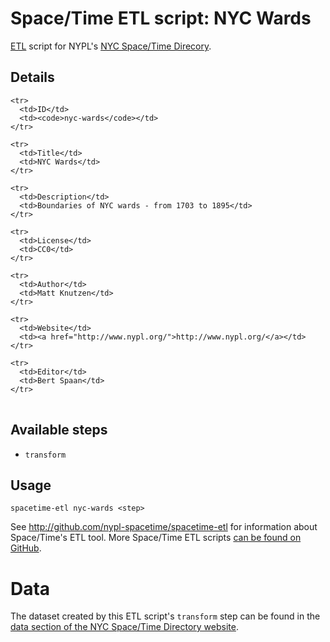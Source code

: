 # Space/Time ETL script: NYC Wards

[ETL](https://en.wikipedia.org/wiki/Extract,_transform,_load) script for NYPL's [NYC Space/Time Direcory](http://spacetime.nypl.org/).

## Details

<table>
  <tbody>

    <tr>
      <td>ID</td>
      <td><code>nyc-wards</code></td>
    </tr>

    <tr>
      <td>Title</td>
      <td>NYC Wards</td>
    </tr>

    <tr>
      <td>Description</td>
      <td>Boundaries of NYC wards - from 1703 to 1895</td>
    </tr>

    <tr>
      <td>License</td>
      <td>CC0</td>
    </tr>

    <tr>
      <td>Author</td>
      <td>Matt Knutzen</td>
    </tr>

    <tr>
      <td>Website</td>
      <td><a href="http://www.nypl.org/">http://www.nypl.org/</a></td>
    </tr>

    <tr>
      <td>Editor</td>
      <td>Bert Spaan</td>
    </tr>
  </tbody>
</table>

## Available steps

  - `transform`

## Usage

```
spacetime-etl nyc-wards <step>
```

See http://github.com/nypl-spacetime/spacetime-etl for information about Space/Time's ETL tool. More Space/Time ETL scripts [can be found on GitHub](https://github.com/search?utf8=%E2%9C%93&q=org%3Anypl-spacetime+etl-&type=Repositories&ref=advsearch&l=&l=).

# Data

The dataset created by this ETL script's `transform` step can be found in the [data section of the NYC Space/Time Directory website](http://spacetime.nypl.org/#data-nyc-wards).

